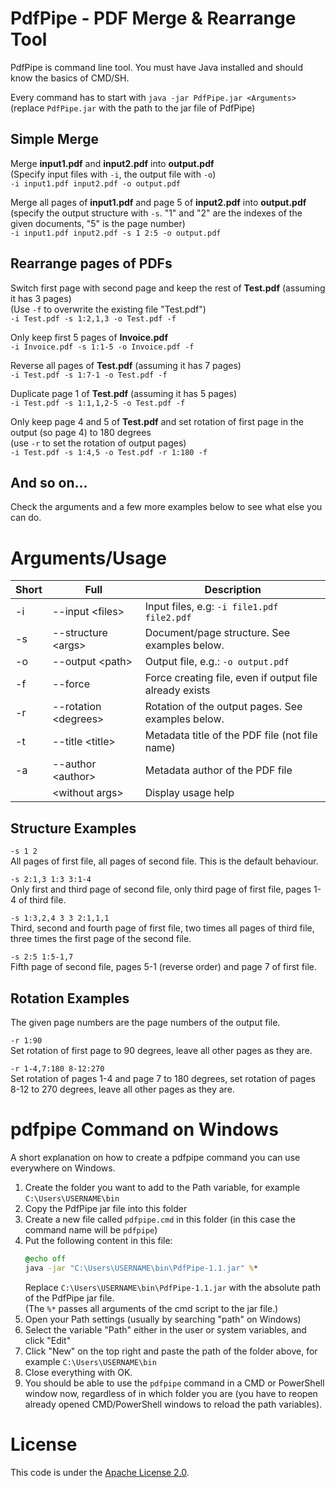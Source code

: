# PdfPipe - PDF Merge & Rearrange Tool
PdfPipe is command line tool. You must have Java installed and should know the basics of CMD/SH.

Every command has to start with `java -jar PdfPipe.jar <Arguments>` (replace `PdfPipe.jar` with the path to the jar file of PdfPipe)

## Simple Merge
Merge **input1.pdf** and **input2.pdf** into **output.pdf**\
(Specify input files with `-i`, the output file with `-o`)\
`-i input1.pdf input2.pdf -o output.pdf`

Merge all pages of **input1.pdf** and page 5 of **input2.pdf** into **output.pdf**\
(specify the output structure with `-s`. "1" and "2" are the indexes of the given documents, "5" is the page number)\
`-i input1.pdf input2.pdf -s 1 2:5 -o output.pdf`

## Rearrange pages of PDFs
Switch first page with second page and keep the rest of **Test.pdf** (assuming it has 3 pages)\
(Use `-f` to overwrite the existing file "Test.pdf")\
`-i Test.pdf -s 1:2,1,3 -o Test.pdf -f`

Only keep first 5 pages of **Invoice.pdf**\
`-i Invoice.pdf -s 1:1-5 -o Invoice.pdf -f`

Reverse all pages of **Test.pdf** (assuming it has 7 pages)\
`-i Test.pdf -s 1:7-1 -o Test.pdf -f`

Duplicate page 1 of **Test.pdf** (assuming it has 5 pages)\
`-i Test.pdf -s 1:1,1,2-5 -o Test.pdf -f`

Only keep page 4 and 5 of **Test.pdf** and set rotation of first page in the output (so page 4) to 180 degrees\
(use `-r` to set the rotation of output pages)\
`-i Test.pdf -s 1:4,5 -o Test.pdf -r 1:180 -f`

## And so on...
Check the arguments and a few more examples below to see what else you can do.

# Arguments/Usage
| Short | Full                   | Description                                             |
|-------|------------------------|---------------------------------------------------------|
| -i    | --input \<files\>      | Input files, e.g: `-i file1.pdf file2.pdf`              |
| -s    | --structure \<args\>   | Document/page structure. See examples below.            |
| -o    | --output \<path\>      | Output file, e.g.: `-o output.pdf`                      |
| -f    | --force                | Force creating file, even if output file already exists |
| -r    | --rotation \<degrees\> | Rotation of the output pages. See examples below.       |
| -t    | --title \<title\>      | Metadata title of the PDF file (not file name)          |
| -a    | --author \<author\>    | Metadata author of the PDF file                         |
|       | \<without args\>       | Display usage help                                      |

## Structure Examples
`-s 1 2`\
All pages of first file, all pages of second file. This is the default behaviour.

`-s 2:1,3 1:3 3:1-4`\
Only first and third page of second file, only third page of first file, pages 1-4 of third file.

`-s 1:3,2,4 3 3 2:1,1,1`\
Third, second and fourth page of first file, two times all pages of third file, three times the first page of the second file.

`-s 2:5 1:5-1,7`\
Fifth page of second file, pages 5-1 (reverse order) and page 7 of first file.

## Rotation Examples
The given page numbers are the page numbers of the output file.

`-r 1:90`\
Set rotation of first page to 90 degrees, leave all other pages as they are.

`-r 1-4,7:180 8-12:270`\
Set rotation of pages 1-4 and page 7 to 180 degrees, set rotation of pages 8-12 to 270 degrees, leave all other pages as they are.

# pdfpipe Command on Windows
A short explanation on how to create a pdfpipe command you can use everywhere on Windows.
1. Create the folder you want to add to the Path variable, for example `C:\Users\USERNAME\bin`
2. Copy the PdfPipe jar file into this folder
3. Create a new file called `pdfpipe.cmd` in this folder (in this case the command name will be `pdfpipe`)
4. Put the following content in this file:
   ```cmd
   @echo off
   java -jar "C:\Users\USERNAME\bin\PdfPipe-1.1.jar" %*
   ```
   Replace `C:\Users\USERNAME\bin\PdfPipe-1.1.jar` with the absolute path of the PdfPipe jar file.\
   (The `%*` passes all arguments of the cmd script to the jar file.)
5. Open your Path settings (usually by searching "path" on Windows)
6. Select the variable "Path" either in the user or system variables, and click "Edit"
7. Click "New" on the top right and paste the path of the folder above, for example `C:\Users\USERNAME\bin`
8. Close everything with OK.
9. You should be able to use the `pdfpipe` command in a CMD or PowerShell window now, regardless of in which folder you are (you have to reopen already opened CMD/PowerShell windows to reload the path variables).

# License
This code is under the [Apache License 2.0](https://www.apache.org/licenses/LICENSE-2.0).
